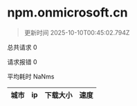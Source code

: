 
  # npm.onmicrosoft.cn

  > 更新时间 2025-10-10T00:45:02.794Z
  
  总共请求 0

  请求报错 0

  平均耗时 NaNms

|城市|ip|下载大小|速度|
|-----|----------|---|---|

  